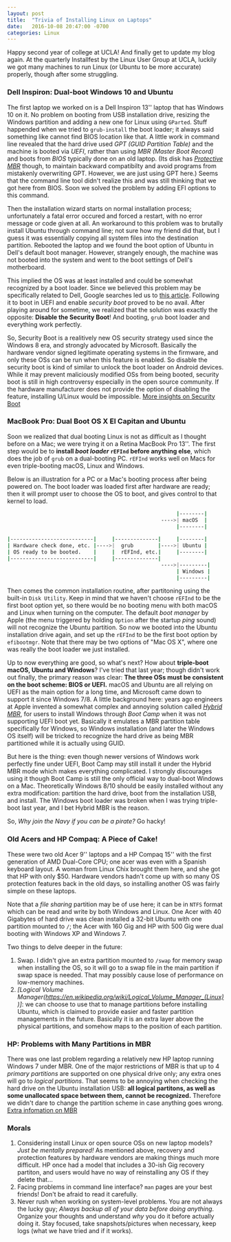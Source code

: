 ```yaml
---
layout: post
title:  "Trivia of Installing Linux on Laptops"
date:   2016-10-08 20:47:00 -0700
categories: Linux
---
```

Happy second year of college at UCLA! And finally get to update my blog again. At the quarterly Installfest by the Linux User Group at UCLA, luckily we got many machines to run Linux (or Ubuntu to be more accurate) properly, though after some struggling.  

### Dell Inspiron: Dual-boot Windows 10 and Ubuntu
The first laptop we worked on is a Dell Inspiron 13'' laptop that has Windows 10 on it. No problem on booting from USB installation drive, resizing the Windows partition and adding a new one for Linux using `GParted`. Stuff happended when we tried to `grub-install` the boot loader; it always said something like cannot find BIOS location like that. A little work in command line revealed that the hard drive used *GPT (GUID Partition Table)* and the machine is booted via *UEFI*, rather than using *MBR (Master Boot Record)* and boots from *BIOS* typically done on an old laptop. (Its disk has *[Protective MBR](https://en.wikipedia.org/wiki/GUID_Partition_Table#Protective_MBR_.28LBA_0.29)* though, to maintain backward compatibilty and avoid programs from mistakenly overwriting GPT. However, we are just using GPT here.) Seems that the command line tool didn't realize this and was still thinking that we got here from BIOS. Soon we solved the problem by adding EFI options to this command.  

Then the installation wizard starts on normal installation process; unfortunately a fatal error occured and forced a restart, with no error message or code given at all. An workaround to this problem was to brutally install Ubuntu  through command line; not sure how my friend did that, but I guess it was essentially copying all system files into the destination partition. Rebooted the laptop and we found the boot option of Ubuntu in Dell's default boot manager. However, strangely enough, the machine was not booted into the system and went to the boot settings of Dell's motherboard.  

This implied the OS was at least installed and could be somewhat recognized by a boot loader. Since we believed this problem may be specifically related to Dell, Google searches led us to [this article](http://www.dell.com/support/article/us/en/19/SLN297060/en). Following it to boot in UEFI and enable *security boot* proved to be no avail. After playing around for sometime, we realized that the solution was exactly the opposite: **Disable the Security Boot**! And booting, `grub` boot loader and everything work perfectly. 

So, Security Boot is a realitively new OS security strategy used since the Windows 8 era, and strongly advocated by Microsoft. Basically the hardware vendor signed legitimate operating systems in the firmware, and only these OSs can be run when this feature is enabled. So disable the security boot is kind of similar to unlock the boot loader on Android devices. While it may prevent maliciously modified OSs from being booted, security boot is still in high controversy especially in the open source community. If the hardware manufacturer does not provide the option of disabling the feature, installing U/Linux would be impossible. [More insights on Security Boot](http://www.windowsecurity.com/articles-tutorials/misc_network_security/Secure-Boot-Controversy-What-does-mean-IT.html)

### MacBook Pro: Dual Boot OS X El Capitan and Ubuntu
Soon we realized that dual booting Linux is not as difficult as I thought before on a Mac; we were trying it on a Retina MacBook Pro 13''. The first step would be to **install *boot loader* `rEFInd` before anything else**, which does the job of `grub` on a dual-booting PC. `rEFInd` works well on Macs for even triple-booting macOS, Linux and Windows.  

Below is an illustration for a PC or a Mac's booting process after being powered on. The boot loader was loaded first after hardware are ready; then it will prompt user to choose the OS to boot, and gives control to that kernel to load.  

```bash
                                                       |--------|
                                                  ---->| macOS  |
                                                       |--------|
                                                  
|---------------------------|     |--------------|     |--------|
| Hardware check done, etc. |---->|  grub        |---->| Ubuntu |
| OS ready to be booted.    |     |  rEFInd, etc.|     |--------|
|---------------------------|     |--------------|
                                                  ---->|---------|
                                                       | Windows |
                                                       |---------|
```

Then comes the common installation routine, after partitoning using the built-in `Disk Utility`. Keep in mind that we haven't choose `rEFInd` to be the first boot option yet, so there would be no booting menu with both macOS and Linux when turning on the computer. The default *boot manager* by Apple (the menu triggered by holding `Option` after the startup *ping* sound) will not recognize the Ubuntu partition. So now we booted into the Ubuntu installation drive again, and set up the `rEFInd` to be the first boot option by `efibootmgr`. Note that there may be two options of "Mac OS X", where one was really the boot loader we just installed.

Up to now everything are good, so what's next? How about **triple-boot macOS, Ubuntu and Windows**? I've tried that last year; though didn't work out finally, the primary reason was clear: **The three OSs must be consistent on the boot scheme: BIOS or UEFI.** macOS and Ubuntu are all relying on UEFI as the main option for a long time, and Microsoft came down to support it since Windows 7/8. A little background here: years ago engineers at Apple invented a somewhat complex and annoying solution called [*Hybrid MBR*](http://www.rodsbooks.com/gdisk/hybrid.html), for users to install Windows through *Boot Camp* when it was not supporting UEFI boot yet. Basically it emulates a MBR partition table specifically for Windows, so Windows installation (and later the Windows OS itself) will be tricked to recognize the hard drive as being MBR partitioned while it is actually using GUID.  

But here is the thing: even though newer versions of Windows work perfectly fine under UEFI, Boot Camp may still install it under the Hybrid MBR mode which makes everything complicated. I strongly discourages using it though Boot Camp is still the only official way to dual-boot Windows on a Mac. Theoretically Windows 8/10 should be easily installed without any extra modification: partition the hard drive, boot from the installation USB, and install. The Windows boot loader was broken when I was trying triple-boot last year, and I bet Hybrid MBR is the reason.   

So, *Why join the Navy if you can be a pirate?* Go hacky!

### Old Acers and HP Compaq: A Piece of Cake!
These were two old Acer 9'' laptops and a HP Compaq 15'' with the first generation of AMD Dual-Core CPU; one acer was even with a Spanish keyboard layout. A woman from Linux Chix brought them here, and she got that HP with only $50. Hardware vendors hadn't come up with so many OS protection  features back in the old days, so installing another OS was fairly simple on these laptops.  

Note that a *file sharing* partition may be of use here; it can be in `NTFS` format which can be read and write by both Windows and Linux. One Acer with 40 Gigabytes of hard drive was clean installed a 32-bit Ubuntu with one partition mounted to `/`; the Acer with 160 Gig and HP with 500 Gig were dual booting with Windows XP and Windows 7.

Two things to delve deeper in the future:
1. Swap. I didn't give an extra partition mounted to `/swap` for memory swap when installing the OS, so it will go to a swap file in the main partition if swap space is needed. That may possibly cause lose of performance on low-memory machines.
2. *[Logical Volume Manager(https://en.wikipedia.org/wiki/Logical_Volume_Manager_(Linux))]*: we can choose to use that to manage partitions before installing Ubuntu, which is claimed to provide easier and faster partition managements in the future. Basically it is an extra layer above the physical partitions, and somehow maps to the position of each partition.

### HP: Problems with Many Partitions in MBR
There was one last problem regarding a relatively new HP laptop running Windows 7 under MBR. One of the major restrictions of MBR is that up to 4 *primary partitions* are supported on one physical drive only; any extra ones will go to *logical partitions*. That seems to be annoying when checking the hard drive on the Ubuntu installation USB: **all logical partitons, as well as some unallocated space between them, cannot be recognized.** Therefore we didn't dare to change the partition scheme in case anything goes wrong. [Extra infomation on MBR](https://en.wikipedia.org/wiki/Master_boot_record)  

### Morals
1. Considering install Linux or open source OSs on new laptop models? *Just be mentally prepared!* As mentioned above, recovery and protection features by hardware vendors are making things much more difficult. HP once had a model that includes a 30-ish Gig recovery partiton, and users would have no way of reinstalling any OS if they delete that...
2. Facing problems in command line interface? `man` pages are your best friends! Don't be afraid to read it carefully.
3. Never rush when working on system-level problems. You are not always the lucky guy; *Always backup *all* of your data before doing anything*. Organize your thoughts and understand *why* you do it before actually doing it. Stay focused, take snapshots/pictures when necessary, keep logs (what we have tried and if it works).
